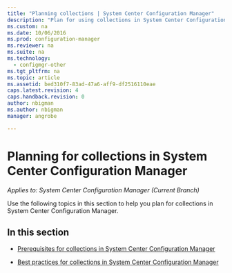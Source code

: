 ```yaml
---
title: "Planning collections | System Center Configuration Manager"
description: "Plan for using collections in System Center Configuration Manager."
ms.custom: na
ms.date: 10/06/2016
ms.prod: configuration-manager
ms.reviewer: na
ms.suite: na
ms.technology:
  - configmgr-other
ms.tgt_pltfrm: na
ms.topic: article
ms.assetid: bed310f7-83ad-47a6-aff9-df2516110eae
caps.latest.revision: 4
caps.handback.revision: 0
author: nbigmanms.author: nbigmanmanager: angrobe

---
```

# Planning for collections in System Center Configuration Manager*Applies to: System Center Configuration Manager (Current Branch)*
Use the following topics in this section to help you plan for collections in System Center Configuration Manager.  

## In this section  

-   [Prerequisites for collections in System Center Configuration Manager](../../../../core/clients/manage/collections/prerequisites-for-collections.md)  

-   [Best practices for collections in System Center Configuration Manager](../../../../core/clients/manage/collections/best-practices-for-collections.md)  
